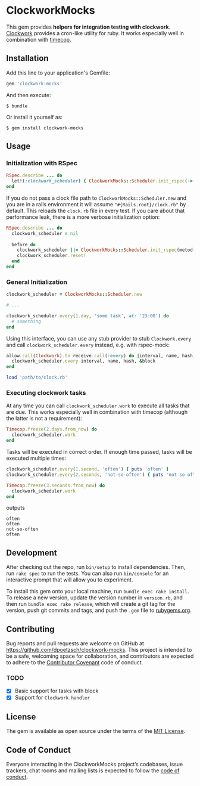 # ClockworkMocks

This gem provides **helpers for integration testing with clockwork**.
[Clockwork](https://github.com/Rykian/clockwork) provides a cron-like utility for ruby.
It works especially well in combination with [timecop](https://github.com/travisjeffery/timecop).

## Installation

Add this line to your application's Gemfile:

```ruby
gem 'clockwork-mocks'
```

And then execute:

    $ bundle

Or install it yourself as:

    $ gem install clockwork-mocks

## Usage

### Initialization with RSpec

```ruby
RSpec.describe ... do
  let!(:clockwork_scheduler) { ClockworkMocks::Scheduler.init_rspec(->(a) { allow a }, ->(a) { receive a }, 'path/to/clock.rb') }
end
```

If you do not pass a clock file path to `ClockworkMocks::Scheduler.new` and you are in a rails environment it will assume `"#{Rails.root}/clock.rb"` by default.
This reloads the `clock.rb` file in every test.
If you care about that performance leak, there is a more verbose initialization option:

```ruby
RSpec.describe ... do
  clockwork_scheduler = nil
  
  before do
    clockwork_scheduler ||= ClockworkMocks::Scheduler.init_rspec(metod(:allow), method(:receive), 'path/to/clock.rb')
    clockwork_scheduler.reset!
  end
end
```

### General Initialization

```ruby
clockwork_scheduler = ClockworkMocks::Scheduler.new

# ...

clockwork_scheduler.every(1.day, 'some task', at: '23:00') do
  # something
end
```

Using this interface, you can use any stub provider to stub `Clockwork.every` and call `clockwork_scheduler.every` instead, e.g. with rspec-mock:

```ruby
allow.call(Clockwork).to receive.call(:every) do |interval, name, hash, &block|
  clockwork_scheduler.every interval, name, hash, &block
end

load 'path/to/clock.rb'
```

### Executing clockwork tasks

At any time you can call `clockwork_scheduler.work` to execute all tasks that are due.
This works especially well in combination with timecop (although the latter is not a requirement):

```ruby
Timecop.freeze(2.days.from_now) do
  clockwork_scheduler.work
end
```

Tasks will be executed in correct order.
If enough time passed, tasks will be executed multiple times:

```ruby
clockwork_scheduler.every(1.second, 'often') { puts 'often' }
clockwork_scheduler.every(2.seconds, 'not-so-often') { puts 'not so often' }

Timecop.freeze(3.seconds.from_now) do
  clockwork_scheduler.work
end
```

outputs

```
often
often
not-so-often
often
```

## Development

After checking out the repo, run `bin/setup` to install dependencies. Then, run `rake spec` to run the tests. You can also run `bin/console` for an interactive prompt that will allow you to experiment.

To install this gem onto your local machine, run `bundle exec rake install`. To release a new version, update the version number in `version.rb`, and then run `bundle exec rake release`, which will create a git tag for the version, push git commits and tags, and push the `.gem` file to [rubygems.org](https://rubygems.org).

## Contributing

Bug reports and pull requests are welcome on GitHub at https://github.com/dpoetzsch/clockwork-mocks.
This project is intended to be a safe, welcoming space for collaboration, and contributors are expected to adhere to the [Contributor Covenant](http://contributor-covenant.org) code of conduct.

### TODO

- [x] Basic support for tasks with block
- [x] Support for `Clockwork.handler`

## License

The gem is available as open source under the terms of the [MIT License](http://opensource.org/licenses/MIT).

## Code of Conduct

Everyone interacting in the ClockworkMocks project’s codebases, issue trackers, chat rooms and mailing lists is expected to follow the [code of conduct](https://github.com/dpoetzsch/clockwork-mocks/blob/master/CODE_OF_CONDUCT.md).

